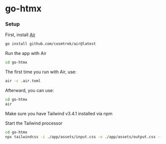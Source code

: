 # go-htmx

### Setup
First, install [Air](https://github.com/cosmtrek/air)
```bash
go install github.com/cosmtrek/air@latest
```
Run the app with Air
```bash
cd go-htmx
```
The first time you run with Air, use:
```bash
air -c .air.toml
```
Afterward, you can use:
```bash
cd go-htmx
air
```
Make sure you have Tailwind v3.4.1 installed via npm

Start the Tailwind processor
```bash
cd go-htmx
npx tailwindcss -i ./app/assets/input.css -o ./app/assets/output.css --watch
```